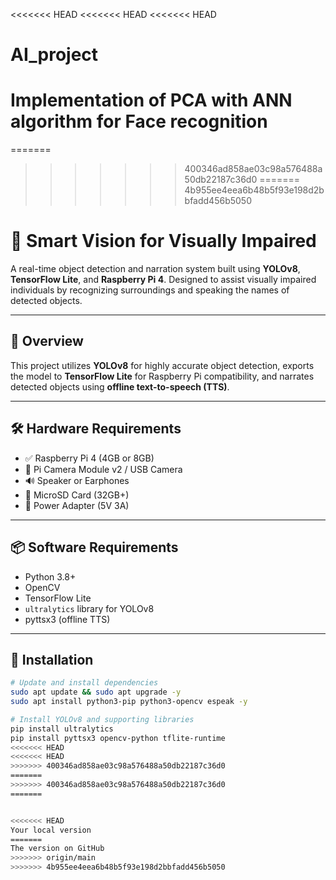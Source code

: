 <<<<<<< HEAD
<<<<<<< HEAD
<<<<<<< HEAD
# AI_project
Implementation of PCA with ANN algorithm for Face recognition
=======
=======
>>>>>>> 400346ad858ae03c98a576488a50db22187c36d0
=======
>>>>>>> 4b955ee4eea6b48b5f93e198d2bbfadd456b5050
# 🎯 Smart Vision for Visually Impaired

A real-time object detection and narration system built using **YOLOv8**, **TensorFlow Lite**, and **Raspberry Pi 4**. Designed to assist visually impaired individuals by recognizing surroundings and speaking the names of detected objects.

---

## 🧠 Overview

This project utilizes **YOLOv8** for highly accurate object detection, exports the model to **TensorFlow Lite** for Raspberry Pi compatibility, and narrates detected objects using **offline text-to-speech (TTS)**.

---

## 🛠️ Hardware Requirements

- ✅ Raspberry Pi 4 (4GB or 8GB)
- 📸 Pi Camera Module v2 / USB Camera
- 🔊 Speaker or Earphones
- 💾 MicroSD Card (32GB+)
- 🔌 Power Adapter (5V 3A)

---

## 📦 Software Requirements

- Python 3.8+
- OpenCV
- TensorFlow Lite
- `ultralytics` library for YOLOv8
- pyttsx3 (offline TTS)

---

## 🔧 Installation

```bash
# Update and install dependencies
sudo apt update && sudo apt upgrade -y
sudo apt install python3-pip python3-opencv espeak -y

# Install YOLOv8 and supporting libraries
pip install ultralytics
pip install pyttsx3 opencv-python tflite-runtime
<<<<<<< HEAD
<<<<<<< HEAD
>>>>>>> 400346ad858ae03c98a576488a50db22187c36d0
=======
>>>>>>> 400346ad858ae03c98a576488a50db22187c36d0
=======


<<<<<<< HEAD
Your local version
=======
The version on GitHub
>>>>>>> origin/main
>>>>>>> 4b955ee4eea6b48b5f93e198d2bbfadd456b5050

